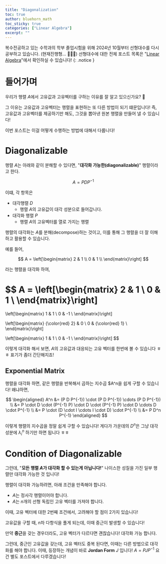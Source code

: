 ```yaml
---
title: "Diagonalization"
toc: true
author: bluehorn_math
toc_sticky: true
categories: ["Linear Algebra"]
excerpt: ""
---
```


복수전공하고 있는 수학과의 학부 졸업시험을 위해 2024년 10월부터 선형대수를 다시 공부하고 있습니다. (현재진행형... 🏃‍♂️‍➡️) 선형대수에 대한 전체 포스트 목록은 "[Linear Algebra](/categories/linear-algebra)"에서 확인하실 수 있습니다!
{: .notice }

# 들어가며

우리가 행렬 $A$에서 고유값과 고유벡터를 구하는 이유를 잘 알고 있으신가요? 🤨

그 이유는 고유값과 고유벡터는 행렬을 표현하는 또 다른 방법이 되기 떄문입니다! 즉, 고유값과 고유벡터를 제공하기만 해도, 그것을 뽑아낸 원본 행렬을 만들어 낼 수 있습니다!

이번 포스트는 이걸 어떻게 수행하는 방법에 대해서 다룹니다!

# Diagonalizable

<div class="definition" markdown="1">

행렬 $A$는 아래와 같이 분해할 수 있다면, "**대각화 가능한(diagonalizable)**" 행렬이라고 한다.

$$
A = P D P^{-1}
$$

이떄, 각 항목은

- 대각행렬 $D$
  - 행렬 $A$의 고유값이 대각 성분으로 들어갑니다.
- 대각화 행렬 $P$
  - 행렬 $A$의 고유벡터를 열로 가지는 행렬

</div>

행렬의 대각화는 $A$를 분해(decompose)하는 것이고, 이를 통해 그 행렬을 더 잘 이해하고 활용할 수 있습니다.

예를 들어,

$$
A = \left[\begin{matrix}
2 & 1 \\
0 & 1 \\
\end{matrix}\right]
$$

라는 행렬을 대각화 하여,

$$
A = \left[\begin{matrix}
2 & 1 \\
0 & 1 \\
\end{matrix}\right]
=
\left[\begin{matrix}
1 & 1 \\
0 & -1 \\
\end{matrix}\right]

\left[\begin{matrix}
{\color{red} 2} & 0 \\
0 & {\color{red} 1} \\
\end{matrix}\right]

\left[\begin{matrix}
1 & 1 \\
0 & -1 \\
\end{matrix}\right]
$$

이렇게 대각화 해서 보면, $A$의 고유값과 대응되는 고유 벡터를 한번에 볼 수 있습니다 ㅎㅎ 표기가 좀더 간단해지죠!

## Exponential Matrix

행렬을 대각화 하면, 같은 행렬을 반복해서 곱하는 지수곱 $A^n을 쉽게 구할 수 있습니다! 왜냐하면,

$$
\begin{aligned}
A^n
&= (P D P^{-1}) \cdot (P D P^{-1}) \cdots (P D P^{-1}) \\
&= P \cdot D \cdot (P^{-1} P) \cdot D \cdot (P^{-1} P) \cdot D \cdots D \cdot P^{-1} \\
&= P \cdot (D \cdot I \cdots I \cdot D) \cdot P^{-1} \\
&= P D^n P^{-1}
\end{aligned}
$$

이렇게 행렬의 지수곱을 정말 쉽게 구할 수 있습니다! 게다가 가운데의 $D^n$은 그냥 대각 성분에 $\lambda_i^{n}$ 하기만 하면 됩니다 ㅎㅎ

# Condition of Diagonalizable

그런데, "**모든 행렬 $A$가 대각화 할 수 있는게 아닙니다!**" 나이스한 성질을 가진 일부 행렬만 대각화 가능한 것 입니다!

행렬이 대각화 가능하려면, 아래 조건을 만족해야 합니다.

- $A$는 정사각 행렬이어야 합니다.
- $A$는 $n$개의 선형 독립인 고유 벡터를 가져야 합니다.

이때, 고유 벡터에 대한 2번째 조건에서, 고려해야 할 점이 2가지 있습니다!

고유값을 구할 때, $n$차 다항식을 풀게 되는데, 이때 중근이 발생할 수 있습니다!

만약 **중근**을 갖는 경우더라도, 고유 벡터가 다르다면 괜찮습니다! 대각화 가능 합니다.

그런데, 중근인 고유값을 갖는데, 고유 벡터도 중복 된다면, 이때는 다른 방법으로 대각화를 해야 합니다.
이때, 등장하는 개념이 바로 **Jordan Form** $J$ 입니다! $A = P J P^{-1}$ 요건 별도 포스트에서 다루겠습니다!

